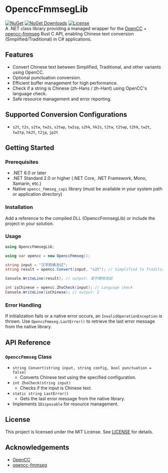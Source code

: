 # OpenccFmmsegLib

[![NuGet](https://img.shields.io/nuget/v/OpenccFmmsegLib.svg)](https://www.nuget.org/packages/OpenccNetLib/)
[![NuGet Downloads](https://img.shields.io/nuget/dt/OpenccFmmsegLib.svg?label=downloads&color=blue)](https://www.nuget.org/packages/OpenccNetLib/)
[![License](https://img.shields.io/github/license/laisuk/OpenccFmmsegLib.svg)](https://github.com/laisuk/OpenccFmmsegLib/blob/master/LICENSE)  
A .NET class library providing a managed wrapper for the [OpenCC](https://github.com/BYVoid/OpenCC) + [opencc-fmmseg](https://github.com/laisuk/opencc-fmmseg) Rust C API, enabling Chinese text conversion (Simplified/Traditional) in C# applications.

## Features

- Convert Chinese text between Simplified, Traditional, and other variants using OpenCC.
- Optional punctuation conversion.
- Efficient buffer management for high performance.
- Check if a string is Chinese (zh-Hans / zh-Hant) using OpenCC's language check.
- Safe resource management and error reporting.

## Supported Conversion Configurations

- `s2t`, `t2s`, `s2tw`, `tw2s`, `s2twp`, `tw2sp`, `s2hk`, `hk2s`, `t2tw`, `t2twp`, `t2hk`, `tw2t`, `tw2tp`, `hk2t`, `t2jp`, `jp2t`

## Getting Started

### Prerequisites

- .NET 6.0 or later
- .NET Standard 2.0 or higher (.NET Core, .NET Framework, Mono, Xamarin, etc.)
- Native `opencc_fmmseg_capi` library (must be available in your system path or application directory)

### Installation

Add a reference to the compiled DLL (OpenccFmmsegLib) or include the project in your solution.

### Usage

```csharp
using OpenccFmmsegLib;

using var opencc = new OpenccFmmseg();

string input = "汉字转换测试";
string result = opencc.Convert(input, "s2t"); // Simplified to Traditional

Console.WriteLine(result); // output: 漢字轉換測試

int isChinese = opencc.ZhoCheck(input); // Language check
Console.WriteLine(isChinese); // output: 2
```

### Error Handling

If initialization fails or a native error occurs, an `InvalidOperationException` is thrown. Use `OpenccFmmseg.LastError()` to retrieve the last error message from the native library.

## API Reference

### `OpenccFmmseg` Class

- `string Convert(string input, string config, bool punctuation = false)`
  - Converts Chinese text using the specified configuration.
- `int ZhoCheck(string input)`
  - Checks if the input is Chinese text.
- `static string LastError()`
  - Gets the last error message from the native library.
- Implements `IDisposable` for resource management.

## License

This project is licensed under the MIT License. See [LICENSE](./LICENSE) for details.

## Acknowledgements

- [OpenCC](https://github.com/BYVoid/OpenCC)
- [opencc-fmmseg](https://github.com/laisuk/opencc-fmmseg)

